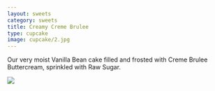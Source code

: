 ```yaml
---
layout: sweets
category: sweets
title: Creamy Creme Brulee
type: cupcake
image: cupcake/2.jpg
---
```


Our very moist Vanilla Bean cake filled and frosted with Creme Brulee Buttercream, sprinkled with Raw Sugar.

![]({{site.baseurl}}/images/cupcake/2.jpg)
